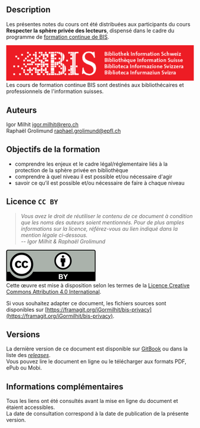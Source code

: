 ## Description
Les présentes notes du cours ont été distribuées aux participants du cours **Respecter la sphère privée des lecteurs**, dispensé dans le cadre du programme de [formation continue de BIS](http://www.bis.ch/fr/formation-continue.html).

![logo BIS](img/BIS_logo.png)   
Les cours de formation continue BIS sont destinés aux bibliothécaires et professionnels de l'information suisses.


## Auteurs
Igor Milhit [igor.milhit@rero.ch](mailto:igor.milhit@rero.ch)   
Raphaël Grolimund [raphael.grolimund@epfl.ch](mailto:raphael.grolimund@epfl.ch)   


## Objectifs de la formation
* comprendre les enjeux et le cadre légal/réglementaire liés à la protection de la sphère privée en bibliothèque
* comprendre à quel niveau il est possible et/ou nécessaire d'agir
* savoir ce qu’il est possible et/ou nécessaire de faire à chaque niveau

## Licence `CC BY`
> *Vous avez le droit de réutiliser le contenu de ce document à condition que les noms des auteurs soient mentionnés. Pour de plus amples informations sur la licence, référez-vous au lien indiqué dans la mention légale ci-dessous.*   
> -- *Igor Milhit & Raphaël Grolimund*   

![logo CC-BY](img/by.svg)   
Cette œuvre est mise à disposition selon les termes de la [Licence Creative Commons Attribution 4.0 International](http://creativecommons.org/licenses/by/4.0/deed.fr).

Si vous souhaitez adapter ce document, les fichiers sources sont disponibles sur [https://framagit.org/iGormilhit/bis-privacy](https://framagit.org/iGormilhit/bis-privacy).


## Versions
La dernière version de ce document est disponible sur [GitBook](https://www.gitbook.com/book/igormilhit/bis-privacy) ou dans la liste des [*releases*](https://github.com/iGormilhit/bis-privacy/releases).   
Vous pouvez lire le document en ligne ou le télécharger aux formats PDF, ePub ou Mobi.

## Informations complémentaires
Tous les liens ont été consultés avant la mise en ligne du document et étaient accessibles.   
La date de consultation correspond à la date de publication de la présente version.

